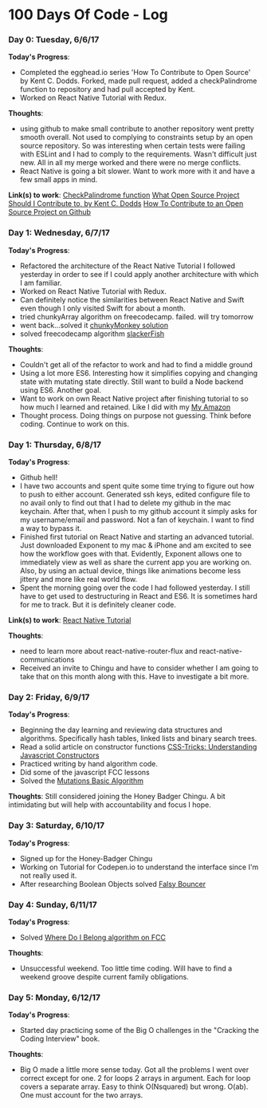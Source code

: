 # 100 Days Of Code - Log


### Day 0: Tuesday, 6/6/17

**Today's Progress**:
* Completed the egghead.io series 'How To Contribute to Open Source' by Kent C. Dodds.
Forked, made pull request, added a checkPalindrome function to repository and had pull accepted by Kent.
* Worked on React Native Tutorial with Redux.

**Thoughts**:
* using github to make small contribute to another repository went pretty smooth overall. Not used to complying to constraints setup by an open source repository. So was interesting when certain tests were failing with ESLint and I had to comply to the requirements. Wasn't difficult just new. All in all my merge worked and there were no merge conflicts.
* React Native is going a bit slower. Want to work more with it and have a few small apps in mind.

**Link(s) to work**:
[CheckPalindrome function](http://github.com/eggheadio-github/stack-overflow-copy-paste/tree/master/src)
[What Open Source Project Should I Contribute to, by Kent C. Dodds](http://medium.com/@kentcdodds/what-open-source-project-should-i-contribute-to-7d50ecfe1cb4)
[How To Contribute to an Open Source Project on Github](http://egghead.io/courses/how-to-contribute-to-an-open-source-project-on-github)

### Day 1: Wednesday, 6/7/17

**Today's Progress**:
* Refactored the architecture of the React Native Tutorial I followed yesterday in order to see if I could apply another architecture with which I am familiar.
* Worked on React Native Tutorial with Redux.
* Can definitely notice the similarities between React Native and Swift even though I only visited Swift for about a month.
* tried chunkyArray algorithm on freecodecamp. failed. will try tomorrow
* went back...solved it [chunkyMonkey solution](http://repl.it/Ib2w/1)
* solved freecodecamp algorithm [slackerFish](http://repl.it/languages/javascript)

**Thoughts**:
* Couldn't get all of the refactor to work and had to find a middle ground
* Using a lot more ES6. Interesting how it simplifies copying and changing state with mutating state directly. Still want to build a Node backend using ES6. Another goal.
* Want to work on own React Native project after finishing tutorial to so how much I learned and retained. Like I did with my [My Amazon](http://github.com/jdrichardstech/MyAmazon)
* Thought process. Doing things on purpose not guessing. Think before coding. Continue to work on this.

### Day 1: Thursday, 6/8/17
**Today's Progress**:
* Github hell!
* I have two accounts and spent quite some time trying to figure out how to push to either account. Generated ssh keys, edited configure file to no avail only to find out that I had to delete my github in the mac keychain. After that, when I push to my github account it simply asks for my username/email and password. Not a fan of keychain. I want to find a way to bypass it.
* Finished first tutorial on React Native and starting an advanced tutorial. Just downloaded Exponent to my mac & iPhone and am excited to see how the workflow goes with that. Evidently, Exponent allows one to immediately view as well as share the current app you are working on. Also, by using an actual device, things like animations become less jittery and more like real world flow.
* Spent the morning going over the code I had followed yesterday. I still have to get used to destructuring in React and ES6. It is sometimes hard for me to track. But it is definitely cleaner code.


**Link(s) to work**:
[React Native Tutorial](http://github.com/jdrichards-tech/employee-manager)

**Thoughts**:
* need to learn more about react-native-router-flux and react-native-communications
* Received an invite to Chingu and have to consider whether I am going to take that on this month along with this. Have to investigate a bit more.

### Day 2: Friday, 6/9/17

**Today's Progress**:
* Beginning the day learning and reviewing data structures and algorithms. Specifically hash tables, linked lists and binary search trees.
* Read a solid article on constructor functions [CSS-Tricks: Understanding Javascript Constructors](http://css-tricks.com/understanding-javascript-constructors/)
* Practiced writing by hand algorithm code.
* Did some of the javascript FCC lessons
* Solved the [Mutations Basic Algorithm](http://repl.it/If4s/0)

**Thoughts**:
Still considered joining the Honey Badger Chingu. A bit intimidating but will help with accountability and focus I hope.

### Day 3: Saturday, 6/10/17

**Today's Progress**:
* Signed up for the Honey-Badger Chingu
* Working on Tutorial for Codepen.io to understand the interface since I'm not really used it.
* After researching Boolean Objects solved [Falsy Bouncer](http://www.freecodecamp.com/challenges/falsy-bouncer)

### Day 4: Sunday, 6/11/17

**Today's Progress**:
* Solved [Where Do I Belong algorithm on FCC](https://www.freecodecamp.com/challenges/where-do-i-belong)

**Thoughts**:
* Unsuccessful weekend. Too little time coding. Will have to find a weekend groove despite current family obligations.

### Day 5: Monday, 6/12/17

**Today's Progress**:
* Started day practicing some of the Big O challenges in the "Cracking the Coding Interview" book.


**Thoughts**:
* Big O made a little more sense today. Got all the problems I went over correct except for one. 2 for loops 2 arrays in argument. Each for loop covers a separate array. Easy to think O(Nsquared) but wrong. O(ab). One must account for the two arrays.

